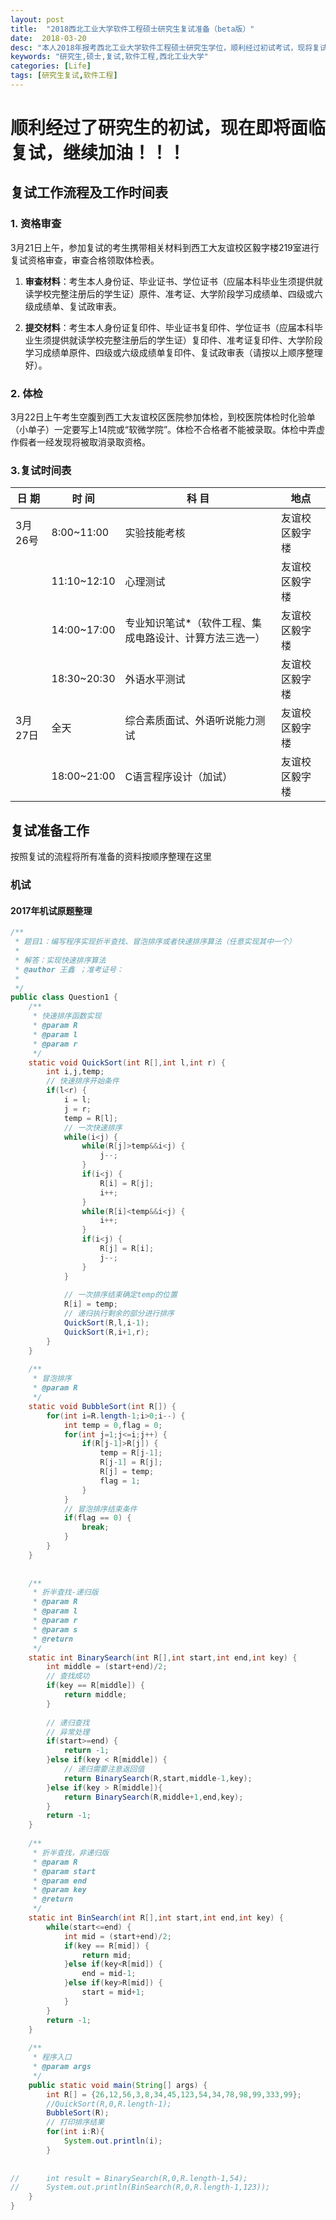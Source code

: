 ```yaml
---
layout: post
title:  "2018西北工业大学软件工程硕士研究生复试准备（beta版）"
date:  2018-03-20
desc: "本人2018年报考西北工业大学软件工程硕士研究生学位，顺利经过初试考试，现将复试准备的资料整理到这里，希望能帮助到大家。"
keywords: "研究生,硕士,复试,软件工程,西北工业大学"
categories: [Life]
tags: [研究生复试,软件工程]
---
```

# 顺利经过了研究生的初试，现在即将面临复试，继续加油！！！

## 复试工作流程及工作时间表

### 1. 资格审查

3月21日上午，参加复试的考生携带相关材料到西工大友谊校区毅字楼219室进行复试资格审查，审查合格领取体检表。

  1. **审查材料**：考生本人身份证、毕业证书、学位证书（应届本科毕业生须提供就读学校完整注册后的学生证）原件、准考证、大学阶段学习成绩单、四级或六级成绩单、复试政审表。

  2. **提交材料**：考生本人身份证复印件、毕业证书复印件、学位证书（应届本科毕业生须提供就读学校完整注册后的学生证）复印件、准考证复印件、大学阶段学习成绩单原件、四级或六级成绩单复印件、复试政审表（请按以上顺序整理好）。

### 2. 体检
3月22日上午考生空腹到西工大友谊校区医院参加体检，到校医院体检时化验单（小单子）一定要写上14院或“软微学院”。体检不合格者不能被录取。体检中弄虚作假者一经发现将被取消录取资格。

### 3.复试时间表

日 期 | 时 间 | 科 目 | 地点
------|-------|------|-----
3月26号|8:00~11:00|实验技能考核|友谊校区毅字楼
||11:10~12:10|心理测试|友谊校区毅字楼
||14:00~17:00|专业知识笔试*（软件工程、集成电路设计、计算方法三选一）|友谊校区毅字楼
||18:30~20:30|外语水平测试|友谊校区毅字楼
3月27日|全天|综合素质面试、外语听说能力测试|友谊校区毅字楼
||18:00~21:00|C语言程序设计（加试）|友谊校区毅字楼

## 复试准备工作
按照复试的流程将所有准备的资料按顺序整理在这里
### 机试
#### 2017年机试原题整理
``` java
/**
 * 题目1：编写程序实现折半查找、冒泡排序或者快速排序算法（任意实现其中一个）
 * 
 * 解答：实现快速排序算法
 * @author 王鑫 ；准考证号：
 *
 */
public class Question1 {
	/**
	 * 快速排序函数实现
	 * @param R
	 * @param l
	 * @param r
	 */
	static void QuickSort(int R[],int l,int r) {
		int i,j,temp;
		// 快速排序开始条件
		if(l<r) {
			i = l;
			j = r;
			temp = R[l];
			// 一次快速排序
			while(i<j) {
				while(R[j]>temp&&i<j) {
					j--;
				}
				if(i<j) {
					R[i] = R[j];
					i++;
				}
				while(R[i]<temp&&i<j) {
					i++;
				}
				if(i<j) {
					R[j] = R[i];
					j--;
				}
			}
			
			// 一次排序结束确定temp的位置
			R[i] = temp;
			// 递归执行剩余的部分进行排序
			QuickSort(R,l,i-1);
			QuickSort(R,i+1,r);
		}
	}
	
	/**
	 * 冒泡排序
	 * @param R
	 */
	static void BubbleSort(int R[]) {
		for(int i=R.length-1;i>0;i--) {
			int temp = 0,flag = 0;
			for(int j=1;j<=i;j++) {
				if(R[j-1]>R[j]) {
					temp = R[j-1];
					R[j-1] = R[j];
					R[j] = temp;
					flag = 1;
				}
			}
			// 冒泡排序结束条件
			if(flag == 0) {
				break;
			}
		}
	}
	
	
	/**
	 * 折半查找-递归版
	 * @param R
	 * @param l
	 * @param r
	 * @param s
	 * @return
	 */
	static int BinarySearch(int R[],int start,int end,int key) {
		int middle = (start+end)/2;
		// 查找成功
		if(key == R[middle]) {
			return middle;
		}
		
		// 递归查找
		// 异常处理
		if(start>=end) {
			return -1;
		}else if(key < R[middle]) {
			// 递归需要注意返回值
			return BinarySearch(R,start,middle-1,key);
		}else if(key > R[middle]){
			return BinarySearch(R,middle+1,end,key);
		}
		return -1;
	}
	
	/**
	 * 折半查找，非递归版
	 * @param R
	 * @param start
	 * @param end
	 * @param key
	 * @return
	 */
	static int BinSearch(int R[],int start,int end,int key) {
		while(start<=end) {
			int mid = (start+end)/2;
			if(key == R[mid]) {
				return mid;
			}else if(key<R[mid]) {
				end = mid-1;
			}else if(key>R[mid]) {
				start = mid+1;
			}
		}
		return -1;
	}
	
	/**
	 * 程序入口
	 * @param args
	 */
	public static void main(String[] args) {
		int R[] = {26,12,56,3,8,34,45,123,54,34,78,98,99,333,99};
		//QuickSort(R,0,R.length-1);
		BubbleSort(R);
		// 打印排序结果
		for(int i:R){
			System.out.println(i);
		}
		
		
//		int result = BinarySearch(R,0,R.length-1,54);
//		System.out.println(BinSearch(R,0,R.length-1,123));
	}
}
```
